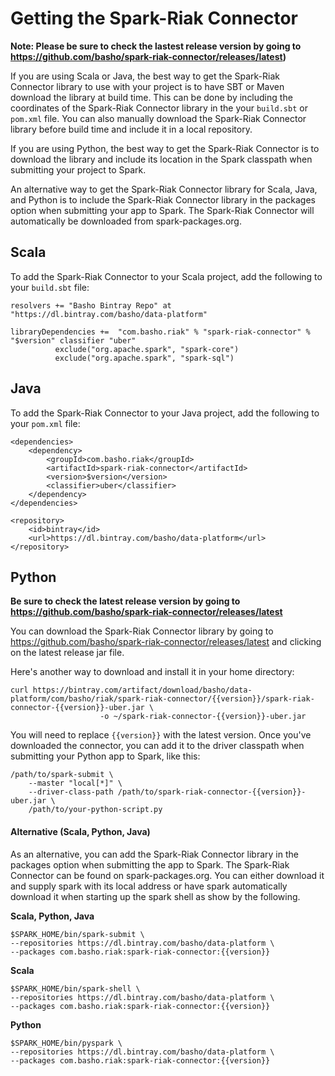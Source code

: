 # Getting the Spark-Riak Connector

**Note: Please be sure to check the lastest release version by going to https://github.com/basho/spark-riak-connector/releases/latest)**

If you are using Scala or Java, the best way to get the Spark-Riak Connector library to use with your project is to have SBT or Maven download the library at build time. This can be done by including the coordinates of the Spark-Riak Connector library in the your `build.sbt` or `pom.xml` file. You can also manually download the Spark-Riak Connector library before build time and include it in a local repository.

If you are using Python, the best way to get the Spark-Riak Connector is to download the library and include its location in the Spark classpath when submitting your project to Spark.

An alternative way to get the Spark-Riak Connector library for Scala, Java, and Python is to include the Spark-Riak Connector library in the packages option when submitting your app to Spark. The Spark-Riak Connector will automatically be downloaded from spark-packages.org.

## Scala

To add the Spark-Riak Connector to your Scala project, add the following to your `build.sbt` file:

```
resolvers += "Basho Bintray Repo" at "https://dl.bintray.com/basho/data-platform"

libraryDependencies +=  "com.basho.riak" % "spark-riak-connector" % "$version" classifier "uber"
          exclude("org.apache.spark", "spark-core")
          exclude("org.apache.spark", "spark-sql")
```

## Java

To add the Spark-Riak Connector to your Java project, add the following to your `pom.xml` file:

```
<dependencies>
    <dependency>
        <groupId>com.basho.riak</groupId>
        <artifactId>spark-riak-connector</artifactId>
        <version>$version</version>
        <classifier>uber</classifier>
    </dependency>
</dependencies>

<repository>
    <id>bintray</id>
    <url>https://dl.bintray.com/basho/data-platform</url>
</repository>
```

## Python

**Be sure to check the latest release version by going to https://github.com/basho/spark-riak-connector/releases/latest**

You can download the Spark-Riak Connector library by going to https://github.com/basho/spark-riak-connector/releases/latest and clicking on the latest release jar file.

Here's another way to download and install it in your home directory:

```
curl https://bintray.com/artifact/download/basho/data-platform/com/basho/riak/spark-riak-connector/{{version}}/spark-riak-connector-{{version}}-uber.jar \
                    -o ~/spark-riak-connector-{{version}}-uber.jar
```
You will need to replace `{{version}}` with the latest version. Once you've downloaded the connector, you can add it to the driver classpath when submitting your Python app to Spark, like this:

```
/path/to/spark-submit \
    --master "local[*]" \
    --driver-class-path /path/to/spark-riak-connector-{{version}}-uber.jar \
    /path/to/your-python-script.py
```

#### Alternative (Scala, Python, Java)

As an alternative, you can add the Spark-Riak Connector library in the packages option when submitting the app to Spark. The Spark-Riak Connector can be found on spark-packages.org. You can either download it and supply spark with its local address or have spark automatically download it when starting up the spark shell as show by the following.

**Scala, Python, Java**
```
$SPARK_HOME/bin/spark-submit \
--repositories https://dl.bintray.com/basho/data-platform \
--packages com.basho.riak:spark-riak-connector:{{version}}
```

**Scala**
```
$SPARK_HOME/bin/spark-shell \
--repositories https://dl.bintray.com/basho/data-platform \
--packages com.basho.riak:spark-riak-connector:{{version}}
```

**Python**
```
$SPARK_HOME/bin/pyspark \
--repositories https://dl.bintray.com/basho/data-platform \
--packages com.basho.riak:spark-riak-connector:{{version}}
```
